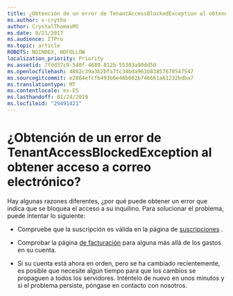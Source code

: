 ```yaml
---
title: ¿Obtención de un error de TenantAccessBlockedException al obtener acceso a correo electrónico?
ms.author: v-crytho
author: CrystalThomasMS
ms.date: 8/21/2017
ms.audience: ITPro
ms.topic: article
ROBOTS: NOINDEX, NOFOLLOW
localization_priority: Priority
ms.assetid: 7fdd37c9-540f-4689-812b-55303a90dd50
ms.openlocfilehash: 4082c39a3b2bfa7fc34bda963b83857670547547
ms.sourcegitcommit: e2864efcfb493b6e46b662b746661a61232bdba7
ms.translationtype: MT
ms.contentlocale: es-ES
ms.lasthandoff: 01/24/2019
ms.locfileid: "29491421"
---
```

# <a name="getting-a-tenantaccessblockedexception-error-when-accessing-email"></a>¿Obtención de un error de TenantAccessBlockedException al obtener acceso a correo electrónico?

Hay algunas razones diferentes, ¿por qué puede obtener un error que indica que se bloquea el acceso a su inquilino. Para solucionar el problema, puede intentar lo siguiente:
  
- Compruebe que la suscripción es válida en la página de [suscripciones](https://support.office.com/article/https://portal.office.com/adminportal/home.aspx#/subscriptions) . 
    
- Comprobar la página [de facturación](https://support.office.com/article/https://portal.office.com/adminportal/home.aspx#/billoverview) para alguna más allá de los gastos en su cuenta. 
    
- Si su cuenta está ahora en orden, pero se ha cambiado recientemente, es posible que necesite algún tiempo para que los cambios se propaguen a todos los servidores. Inténtelo de nuevo en unos minutos y si el problema persiste, póngase en contacto con nosotros.
    

